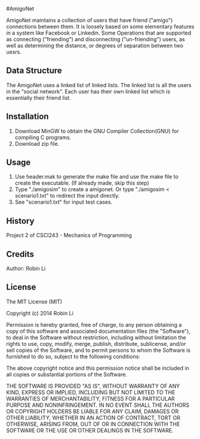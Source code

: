#AmigoNet

AmigoNet maintains a collection of users that have friend ("amigo") connections between them. It is loosely based on some elementary features in a system like Facebook or Linkedin. Some Operations that are supported as connecting ("friending") and disconnecting ("un-friending") users, as well as determining the distance, or degrees of separation between two uesrs. 

## Data Structure

The AmigoNet uses a linked list of linked lists. The linked list is all 
the users in the "social network". Each user has their own linked list 
which is essentially their friend list. 

## Installation

1. Download MinGW to obtain the GNU Compiler Collection(GNU) for compiling C programs. 
2. Download zip file.

## Usage

1. Use header.mak to generate the make file and use the make file to create the executable. (If already made, skip this step)
2. Type "./amigosim" to create a amigonet. Or type "./amigosim < scenario1.txt" to redirect the input directly. 
3. See "scenario1.txt" for input test cases. 


## History

Project 2 of CSCI243 - Mechanics of Programming 

## Credits

Author: Robin Li

## License

The MIT License (MIT)

Copyright (c) 2014 Robin Li

Permission is hereby granted, free of charge, to any person obtaining a copy
of this software and associated documentation files (the "Software"), to deal
in the Software without restriction, including without limitation the rights
to use, copy, modify, merge, publish, distribute, sublicense, and/or sell
copies of the Software, and to permit persons to whom the Software is
furnished to do so, subject to the following conditions:

The above copyright notice and this permission notice shall be included in all
copies or substantial portions of the Software.

THE SOFTWARE IS PROVIDED "AS IS", WITHOUT WARRANTY OF ANY KIND, EXPRESS OR
IMPLIED, INCLUDING BUT NOT LIMITED TO THE WARRANTIES OF MERCHANTABILITY,
FITNESS FOR A PARTICULAR PURPOSE AND NONINFRINGEMENT. IN NO EVENT SHALL THE
AUTHORS OR COPYRIGHT HOLDERS BE LIABLE FOR ANY CLAIM, DAMAGES OR OTHER
LIABILITY, WHETHER IN AN ACTION OF CONTRACT, TORT OR OTHERWISE, ARISING FROM,
OUT OF OR IN CONNECTION WITH THE SOFTWARE OR THE USE OR OTHER DEALINGS IN THE
SOFTWARE.
